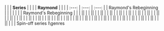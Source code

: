 |      |        | **Series** |    | |
| **Raymond** |  |  |
| :---:         |     :---:      |          :---: |
|  Raymond's Rebeginning  |      |    |
|      |        |       |
Raymond's Rebeginning
|      |        |       ||      |        |       ||      |        |       ||      |        |       ||      |        |       ||      |        |       ||      |        |       ||      |        |       ||      |        |       ||      |        |       ||      |        |       ||      |        |       ||      |        |       ||      |        |       ||      |        |       ||      |        |       ||      |        |       ||      |        |       ||      |        |       ||      |        |       ||      |        |       ||      |        |       ||      |        |       ||      |        |       ||      |        |       ||      |        |       ||      |        |       |
Spin-off series
l\genres
